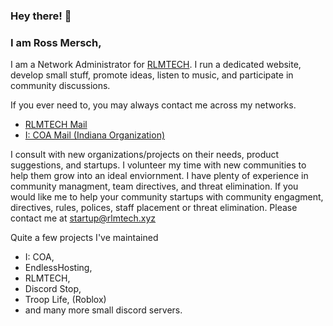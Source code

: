 ### Hey there! 👋
### I am Ross Mersch,

I am a Network Administrator for [RLMTECH](https://rlmtech.xyz). I run a dedicated website, develop small stuff, promote ideas, listen to music, and participate in community discussions.

If you ever need to, you may always contact me across my networks.

* [RLMTECH Mail](mailto:inq@rossmers.ch)
* [I: COA Mail (Indiana Organization)](mailto:ross@indianacrossroadsofamerica.com)


I consult with new organizations/projects on their needs, product suggestions, and startups. I volunteer my time with new communities to help them grow into an ideal enviornment. I have plenty of experience in community managment, team directives, and threat elimination. If you would like me to help your community startups with community engagment, directives, rules, polices, staff placement or threat elimination. Please contact me at [startup@rlmtech.xyz](mailto:startup@rlmtech.xyz)



Quite a few projects I've maintained
* I: COA,
* EndlessHosting,
* RLMTECH,
* Discord Stop,
* Troop Life, (Roblox)
* and many more small discord servers.
